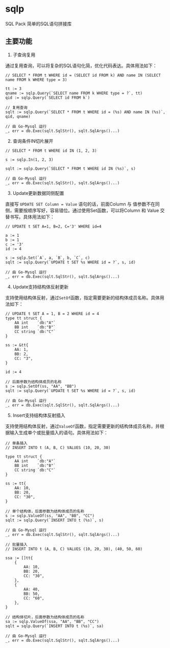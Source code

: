 # sqlp
SQL Pack
简单的SQL语句拼接库

## 主要功能

1. 子查询复用

通过复用查询，可以将复杂的SQL语句化简，优化代码表达。具体用法如下：

```golang
// SELECT * FROM t WHERE id = (SELECT id FROM k) AND name IN (SELECT name FROM k WHERE type = 3)

tt := 3
qname := sqlp.Query(`SELECT name FROM k WHERE type = ?`, tt)
qid := sqlp.Query(`SELECT id FROM k`)

// 复用查询
sqlt := sqlp.Query(`SELECT * FROM t WHERE id = (%s) AND name IN (%s)`, qid, qname)

// 由 Go-Mysql 运行
_, err = db.Exec(sqlt.SqlStr(), sqlt.SqlArgs()...)
```

2. 查询条件IN切片展开

```golang
// SELECT * FROM t WHERE id IN (1, 2, 3)

s := sqlp.In(1, 2, 3)

sqlt := sqlp.Query(`SELECT * FROM t WHERE id IN (%s)`, s)

// 由 Go-Mysql 运行
_, err = db.Exec(sqlt.SqlStr(), sqlt.SqlArgs()...)
```

3. Update更新数据同侧配置

直接写 `UPDATE SET Column = Value` 语句的话，前面Column 与 值参数不在同侧，需要按顺序写好，容易错位。通过使用Set函数，可以将Column 和 Value 交替书写。具体用法如下：

```golang
// UPDATE t SET A=1, B=2, C='3' WHERE id=4

a := 1
b := 1
c := '3'
id := 4

s := sqlp.Set(`A`, a, `B`, b, `C`, c)
sqlt := sqlp.Query(`UPDATE t SET %s WHERE id = ?`, s, id)

// 由 Go-Mysql 运行
_, err = db.Exec(sqlt.SqlStr(), sqlt.SqlArgs()...)
```


4. Update支持结构体反射更新

支持使用结构体反射，通过`SetOf`函数，指定需要更新的结构体成员名称。具体用法如下：

```golang
// UPDATE t SET A = 1, B = 2 WHERE id = 4
type tt struct {
	AA int    `db:"A"`
	BB int    `db:"B"`
	CC string `db:"C"`
}

ss := &tt{
	AA: 1,
	BB: 2,
	CC: "3",
}

id := 4

// 后面参数为结构体成员的名称
s := sqlp.SetOf(ss, "AA", "BB")
sqlt := sqlp.Query(`UPDATE t SET %s WHERE id = ?`, s, id)

// 由 Go-Mysql 运行
_, err = db.Exec(sqlt.SqlStr(), sqlt.SqlArgs()...)
```

5. Insert支持结构体反射插入

支持使用结构体反射，通过`ValueOf`函数，指定需要更新的结构体成员名称，并根据输入生成单个或批量插入的语句。具体用法如下：

```golang
// 单条插入
// INSERT INTO t (A, B, C) VALUES (10, 20, 30)

type tt struct {
	AA int    `db:"A"`
	BB int    `db:"B"`
	CC string `db:"C"`
}

ss := tt{
	AA: 10,
	BB: 20,
	CC: "30",
}

// 单个结构体，后面参数为结构体成员的名称
s := sqlp.ValueOf(ss, "AA", "BB", "CC")
sqlt := sqlp.Query(`INSERT INTO t (%s)`, s)

// 由 Go-Mysql 运行
_, err = db.Exec(sqlt.SqlStr(), sqlt.SqlArgs()...)

// 批量插入
// INSERT INTO t (A, B, C) VALUES (10, 20, 30), (40, 50, 60) 
    
ssa := []tt{
	{
		AA: 10,
		BB: 20,
		CC: "30",
	},
	{
		AA: 40,
		BB: 50,
		CC: "60",
	},
}

// 结构体切片，后面参数为结构体成员的名称
sa := sqlp.ValueOf(ssa, "AA", "BB", "CC")
sqlt = sqlp.Query(`INSERT INTO t (%s)`, sa)

// 由 Go-Mysql 运行
_, err = db.Exec(sqlt.SqlStr(), sqlt.SqlArgs()...)
```